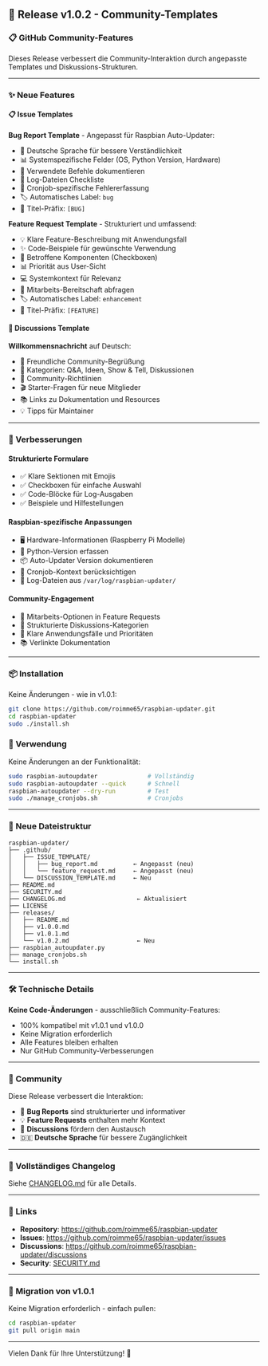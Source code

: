 ## 🎉 Release v1.0.2 - Community-Templates

### 📋 GitHub Community-Features

Dieses Release verbessert die Community-Interaktion durch angepasste Templates und Diskussions-Strukturen.

---

### ✨ Neue Features

#### 📋 Issue Templates
**Bug Report Template** - Angepasst für Raspbian Auto-Updater:
- 🐛 Deutsche Sprache für bessere Verständlichkeit
- 📊 Systemspezifische Felder (OS, Python Version, Hardware)
- 📝 Verwendete Befehle dokumentieren
- 📁 Log-Dateien Checkliste
- 🔄 Cronjob-spezifische Fehlererfassung
- 🏷️ Automatisches Label: `bug`
- 📝 Titel-Präfix: `[BUG]`

**Feature Request Template** - Strukturiert und umfassend:
- 💡 Klare Feature-Beschreibung mit Anwendungsfall
- ✨ Code-Beispiele für gewünschte Verwendung
- 🔄 Betroffene Komponenten (Checkboxen)
- 📊 Priorität aus User-Sicht
- 💻 Systemkontext für Relevanz
- 🤝 Mitarbeits-Bereitschaft abfragen
- 🏷️ Automatisches Label: `enhancement`
- 📝 Titel-Präfix: `[FEATURE]`

#### 💬 Discussions Template
**Willkommensnachricht** auf Deutsch:
- 👋 Freundliche Community-Begrüßung
- 🎯 Kategorien: Q&A, Ideen, Show & Tell, Diskussionen
- 🤝 Community-Richtlinien
- 🎬 Starter-Fragen für neue Mitglieder
- 📚 Links zu Dokumentation und Resources
- 💡 Tipps für Maintainer

---

### 🔄 Verbesserungen

#### Strukturierte Formulare
- ✅ Klare Sektionen mit Emojis
- ✅ Checkboxen für einfache Auswahl
- ✅ Code-Blöcke für Log-Ausgaben
- ✅ Beispiele und Hilfestellungen

#### Raspbian-spezifische Anpassungen
- 🖥️ Hardware-Informationen (Raspberry Pi Modelle)
- 🐍 Python-Version erfassen
- 📦 Auto-Updater Version dokumentieren
- 🔄 Cronjob-Kontext berücksichtigen
- 📁 Log-Dateien aus `/var/log/raspbian-updater/`

#### Community-Engagement
- 🤝 Mitarbeits-Optionen in Feature Requests
- 💬 Strukturierte Diskussions-Kategorien
- 🎯 Klare Anwendungsfälle und Prioritäten
- 📚 Verlinkte Dokumentation

---

### 📦 Installation

Keine Änderungen - wie in v1.0.1:

```bash
git clone https://github.com/roimme65/raspbian-updater.git
cd raspbian-updater
sudo ./install.sh
```

### 🚀 Verwendung

Keine Änderungen an der Funktionalität:

```bash
sudo raspbian-autoupdater              # Vollständig
sudo raspbian-autoupdater --quick      # Schnell
raspbian-autoupdater --dry-run         # Test
sudo ./manage_cronjobs.sh              # Cronjobs
```

---

### 📁 Neue Dateistruktur

```
raspbian-updater/
├── .github/
│   ├── ISSUE_TEMPLATE/
│   │   ├── bug_report.md          ← Angepasst (neu)
│   │   └── feature_request.md     ← Angepasst (neu)
│   └── DISCUSSION_TEMPLATE.md     ← Neu
├── README.md
├── SECURITY.md
├── CHANGELOG.md                    ← Aktualisiert
├── LICENSE
├── releases/
│   ├── README.md
│   ├── v1.0.0.md
│   ├── v1.0.1.md
│   └── v1.0.2.md                   ← Neu
├── raspbian_autoupdater.py
├── manage_cronjobs.sh
└── install.sh
```

---

### 🛠️ Technische Details

**Keine Code-Änderungen** - ausschließlich Community-Features:
- 100% kompatibel mit v1.0.1 und v1.0.0
- Keine Migration erforderlich
- Alle Features bleiben erhalten
- Nur GitHub Community-Verbesserungen

---

### 🤝 Community

Diese Release verbessert die Interaktion:
- 🐛 **Bug Reports** sind strukturierter und informativer
- 💡 **Feature Requests** enthalten mehr Kontext
- 💬 **Discussions** fördern den Austausch
- 🇩🇪 **Deutsche Sprache** für bessere Zugänglichkeit

---

### 📝 Vollständiges Changelog

Siehe [CHANGELOG.md](../CHANGELOG.md) für alle Details.

---

### 🔗 Links

- **Repository**: https://github.com/roimme65/raspbian-updater
- **Issues**: https://github.com/roimme65/raspbian-updater/issues
- **Discussions**: https://github.com/roimme65/raspbian-updater/discussions
- **Security**: [SECURITY.md](../SECURITY.md)

---

### 🎯 Migration von v1.0.1

Keine Migration erforderlich - einfach pullen:

```bash
cd raspbian-updater
git pull origin main
```

---

Vielen Dank für Ihre Unterstützung! 🎊
